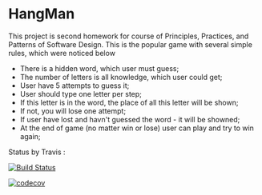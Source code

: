 # HangMan
This project is second homework for course of Principles, Practices, and Patterns of Software Design.
This is the popular game with several simple rules, which were noticed below
* There is a hidden word, which user must guess;
* The number of letters is all knowledge, which user could get; 
* User have 5 attempts to guess it;
* User should type one letter per step;
* If this letter is in the word, the place of all this letter will be shown;
* If not, you will lose one attempt;
* If user have lost and havn't guessed the word - it will be showned;
* At the end of game (no matter win or lose) user can play and try to win again;

Status by Travis :

[![Build Status](https://travis-ci.org/NPodlozhniy/HangMan.svg?branch=master)](https://travis-ci.org/NPodlozhniy/HangMan)

[![codecov](https://codecov.io/gh/NPodlozhniy/HangMan/branch/master/graph/badge.svg)](https://codecov.io/gh/NPodlozhniy/HangMan)
